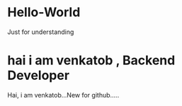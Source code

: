 # Hello-World
Just for understanding

hai
i am venkatob ,
Backend Developer
=======
Hai, i am venkatob...New for github.....

